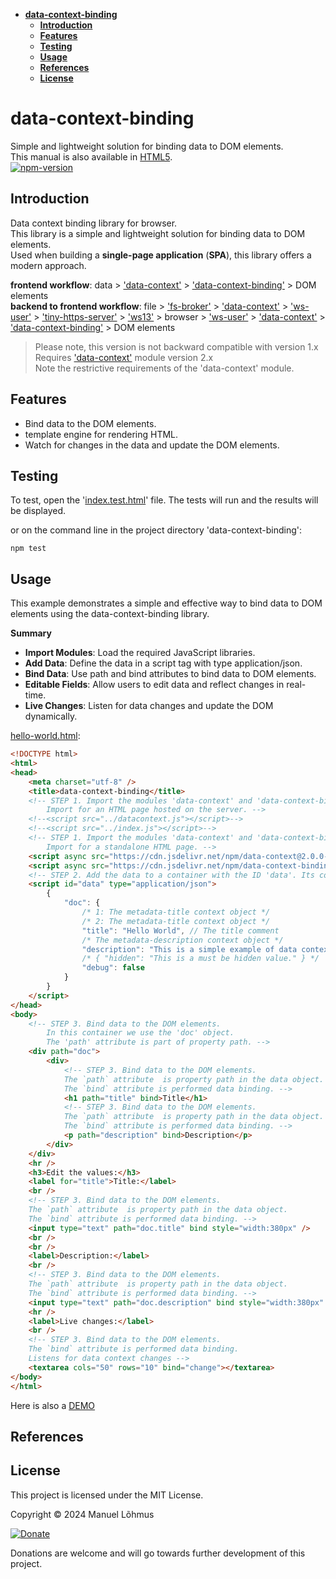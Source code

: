 ﻿
<div class="row w-100">
<div class="col-3 d-none d-lg-inline">
<div class="sticky-top overflow-auto vh-100">
<div id="list-headers" class="list-group mt-5">

- [**data-context-binding**](#data-context-binding)
  - [**Introduction**](#introduction)
  - [**Features**](#features)
  - [**Testing**](#testing)
  - [**Usage**](#usage)
  - [**References**](#references)
  - [**License**](#license)
    
</div>
</div>
</div>
 
<div class="col">
<div class="p-2 markdown-body" data-bs-spy="scroll" data-bs-target="#list-headers" data-bs-offset="0" tabindex="0">

# data-context-binding

Simple and lightweight solution for binding data to DOM elements.<br>
This manual is also available in [HTML5](https://manuel-lohmus.github.io/data-context-binding/README.html).<br>
[![npm-version](https://badgen.net/npm/v/data-context-binding)](https://www.npmjs.com/package/data-context-binding)

## Introduction

Data context binding library for browser.<br>
This library is a simple and lightweight solution for binding data to DOM elements.<br>
Used when building a **single-page application** (**SPA**), this library offers a modern approach.<br>

**frontend workflow**: data > 
['data-context'](https://www.npmjs.com/package/data-context) > 
['data-context-binding'](https://www.npmjs.com/package/data-context-binding) > 
DOM elements
<br>
**backend to frontend workflow**: file > 
['fs-broker'](https://www.npmjs.com/package/fs-broker) > 
['data-context'](https://www.npmjs.com/package/data-context) > 
['ws-user'](https://www.npmjs.com/package/ws-user) > 
['tiny-https-server'](https://www.npmjs.com/package/tiny-https-server) >
['ws13'](https://www.npmjs.com/package/ws13) >
browser > 
['ws-user'](https://www.npmjs.com/package/ws-user) > 
['data-context'](https://www.npmjs.com/package/data-context) > 
['data-context-binding'](https://www.npmjs.com/package/data-context-binding) > 
DOM elements

> Please note, this version is not backward compatible with version 1.x<br>
> Requires ['data-context'](https://www.npmjs.com/package/data-context) module version 2.x<br>
> Note the restrictive requirements of the 'data-context' module.

## Features

- Bind data to the DOM elements.
- template engine for rendering HTML.
- Watch for changes in the data and update the DOM elements.

## Testing

To test, open the '[index.test.html](https://manuel-lohmus.github.io/data-context-binding/index.test.html)' file. The tests will run and the results will be displayed.

or on the command line in the project directory 'data-context-binding':

`npm test`

## Usage

This example demonstrates a simple and effective way to bind data to DOM elements using the data-context-binding library.

**Summary**
 - **Import Modules**: Load the required JavaScript libraries.
 - **Add Data**: Define the data in a script tag with type application/json.
 - **Bind Data**: Use path and bind attributes to bind data to DOM elements.
 - **Editable Fields**: Allow users to edit data and reflect changes in real-time.
 - **Live Changes**: Listen for data changes and update the DOM dynamically.

[hello-world.html](https://manuel-lohmus.github.io/data-context-binding/examples/hello-world.html):
```html
<!DOCTYPE html>
<html>
<head>
    <meta charset="utf-8" />
    <title>data-context-binding</title>
    <!-- STEP 1. Import the modules 'data-context' and 'data-context-binding'.
        Import for an HTML page hosted on the server. -->
    <!--<script src="../datacontext.js"></script>-->
    <!--<script src="../index.js"></script>-->
    <!-- STEP 1. Import the modules 'data-context' and 'data-context-binding'.
        Import for a standalone HTML page. -->
    <script async src="https://cdn.jsdelivr.net/npm/data-context@2.0.0-beta.3/index.min.js"></script>
    <script async src="https://cdn.jsdelivr.net/npm/data-context-binding@2.0.0-beta.1/index.min.js"></script>
    <!-- STEP 2. Add the data to a container with the ID 'data'. Its contents will be read automatically. -->
    <script id="data" type="application/json">
        {
            "doc": {
                /* 1: The metadata-title context object */
                /* 2: The metadata-title context object */
                "title": "Hello World", // The title comment
                /* The metadata-description context object */
                "description": "This is a simple example of data context binding.", // The description comment
                /* { "hidden": "This is a must be hidden value." } */
                "debug": false
            }
        }
    </script>
</head>
<body>
    <!-- STEP 3. Bind data to the DOM elements.
        In this container we use the 'doc' object.
        The 'path' attribute is part of property path. -->
    <div path="doc">
        <div>
            <!-- STEP 3. Bind data to the DOM elements.
            The `path` attribute  is property path in the data object.
            The `bind` attribute is performed data binding. -->
            <h1 path="title" bind>Title</h1>
            <!-- STEP 3. Bind data to the DOM elements.
            The `path` attribute  is property path in the data object.
            The `bind` attribute is performed data binding. -->
            <p path="description" bind>Description</p>
        </div>
    </div>
    <hr />
    <h3>Edit the values:</h3>
    <label for="title">Title:</label>
    <br />
    <!-- STEP 3. Bind data to the DOM elements.
    The `path` attribute  is property path in the data object.
    The `bind` attribute is performed data binding. -->
    <input type="text" path="doc.title" bind style="width:380px" />
    <br />
    <br />
    <label>Description:</label>
    <br />
    <!-- STEP 3. Bind data to the DOM elements.
    The `path` attribute  is property path in the data object.
    The `bind` attribute is performed data binding. -->
    <input type="text" path="doc.description" bind style="width:380px" />
    <hr />
    <label>Live changes:</label>
    <br />
    <!-- STEP 3. Bind data to the DOM elements.
    The `bind` attribute is performed data binding. 
    Listens for data context changes -->
    <textarea cols="50" rows="10" bind="change"></textarea>
</body>
</html>
```

Here is also a [DEMO](https://manuel-lohmus.github.io/data-context-binding/demo.html)

## References

## License

This project is licensed under the MIT License.

Copyright &copy; 2024 Manuel Lõhmus

[![Donate](https://www.paypalobjects.com/en_US/i/btn/btn_donate_SM.gif)](https://www.paypal.com/donate?hosted_button_id=4ZHDGZVF64YZQ)

Donations are welcome and will go towards further development of this project.

<br>
<br>
<br>
</div>
</div>
</div>

